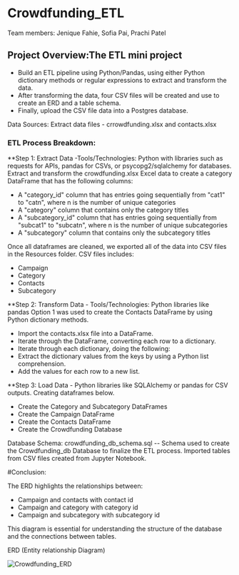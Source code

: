 # Crowdfunding_ETL

Team members: Jenique Fahie, Sofia Pai, Prachi Patel

## Project Overview:The ETL mini project
- Build an ETL pipeline using Python/Pandas,
using either Python dictionary methods or regular expressions to extract and transform the data.
- After transforming the data, four CSV files will be created and use to create an ERD and a table schema. 
- Finally, upload the CSV file data into a Postgres database.

Data Sources:
Extract data files - crrowdfunding.xlsx and contacts.xlsx

### ETL Process Breakdown:

**Step 1: Extract Data -Tools/Technologies: Python with libraries such as requests for APIs, pandas for CSVs, or psycopg2/sqlalchemy for databases.
Extract and transform the crowdfunding.xlsx Excel data to create a category DataFrame that has the following columns:
- A "category_id" column that has entries going sequentially from "cat1" to "catn", where n is the number of unique categories
- A "category" column that contains only the category titles
- A "subcategory_id" column that has entries going sequentially from "subcat1" to "subcatn", where n is the number of unique subcategories
- A "subcategory" column that contains only the subcategory titles

Once all dataframes are cleaned, we exported all of the data into CSV files in the Resources folder. CSV files includes:
- Campaign
- Category
- Contacts
- Subcategory

**Step 2: Transform Data - Tools/Technologies: Python libraries like pandas 
Option 1 was used to create the Contacts DataFrame by using Python dictionary methods.
- Import the contacts.xlsx file into a DataFrame.
- Iterate through the DataFrame, converting each row to a dictionary.
- Iterate through each dictionary, doing the following:
- Extract the dictionary values from the keys by using a Python list comprehension.
- Add the values for each row to a new list.

**Step 3: Load Data - Python libraries like SQLAlchemy or pandas for CSV outputs.
Creating dataframes below. 
- Create the Category and Subcategory DataFrames
- Create the Campaign DataFrame
- Create the Contacts DataFrame
- Create the Crowdfunding Database

Database Schema:
crowdfunding_db_schema.sql -- Schema used to create the Crowdfunding_db Database to finalize the ETL process. Imported tables from CSV files created from Jupyter Notebook.

#Conclusion: 

The ERD highlights the relationships between:
- Campaign and contacts with contact id
- Campaign and category with category id
- Campaign and subcategory with subcategory id


This diagram is essential for understanding the structure of the database and the connections between tables.

ERD (Entity relationship Diagram)

![Crowdfunding_ERD](https://github.com/user-attachments/assets/0ef2e29a-c2e9-4bc8-8697-4dec91fbbe0a)



